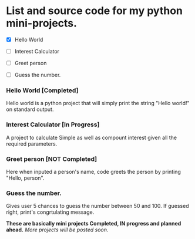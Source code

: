 # List and source code for my python mini-projects.

- [x] Hello World
- [ ] Interest Calculator
- [ ] Greet person
- [ ] Guess the number.


### Hello World [Completed]
Hello world is a python project that will simply print the string "Hello world!" on standard output.

### Interest Calculator [In Progress]
A project to calculate Simple as well as compount interest given all the required parameters.

### Greet person [NOT Completed]
Here when inputed a person's name, code greets the person by printing "Hello, person".

### Guess the number.
Gives user 5 chances to guess the number between 50 and 100. If guessed right, print's congrtulating message.

**These are basically mini projects Completed, IN progress and planned ahead.**
*More projects will be posted soon.*



